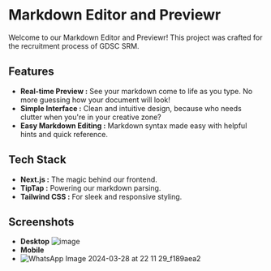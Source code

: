# Markdown Editor and Previewr

Welcome to our Markdown Editor and Previewr! This project was crafted for the recruitment process of GDSC SRM.

## Features

- **Real-time Preview :** See your markdown come to life as you type. No more guessing how your document will look!
- **Simple Interface :** Clean and intuitive design, because who needs clutter when you're in your creative zone?
- **Easy Markdown Editing :** Markdown syntax made easy with helpful hints and quick reference.

## Tech Stack 

- **Next.js :** The magic behind our frontend.
- **TipTap :** Powering our markdown parsing.
- **Tailwind CSS :** For sleek and responsive styling.

## Screenshots

- **Desktop** ![image](https://github.com/SaranshBangar/gdsc-t1-quickmark-nextjs/assets/114401238/cd2aca1b-aa5e-4ed8-8595-8e0a284aba83)
- **Mobile**
- ![WhatsApp Image 2024-03-28 at 22 11 29_f189aea2](https://github.com/SaranshBangar/gdsc-t1-quickmark-nextjs/assets/114401238/47f13926-ea7a-43f7-9995-75abc113e77a)
